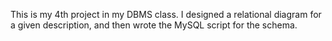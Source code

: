 This is my 4th project in my DBMS class. I designed a relational diagram for a given description, and then wrote the MySQL script for the schema.